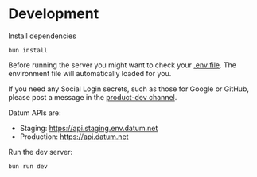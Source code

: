 # Development

Install dependencies

```shellscript
bun install
```

Before running the server you might want to check your [.env file](env.example). The environment file will automatically loaded for you.

If you need any Social Login secrets, such as those for Google or GitHub, please post a message in the [product-dev channel](https://datum-inc.slack.com/archives/C084W6XRVS7).

Datum APIs are:

- Staging: https://api.staging.env.datum.net
- Production: https://api.datum.net

Run the dev server:

```shellscript
bun run dev
```
